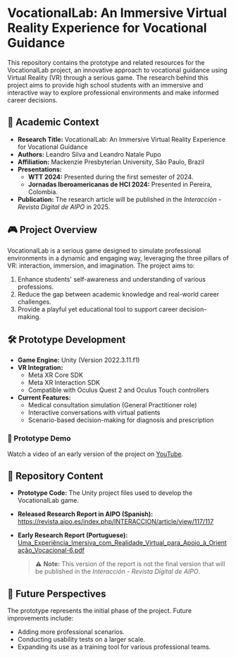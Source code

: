 # VocationalLab: An Immersive Virtual Reality Experience for Vocational Guidance

This repository contains the prototype and related resources for the VocationalLab project, an innovative approach to vocational guidance using Virtual Reality (VR) through a serious game. The research behind this project aims to provide high school students with an immersive and interactive way to explore professional environments and make informed career decisions.

## 📜 Academic Context

- **Research Title:** VocationalLab: An Immersive Virtual Reality Experience for Vocational Guidance
- **Authors:** Leandro Silva and Leandro Natale Pupo
- **Affiliation:** Mackenzie Presbyterian University, São Paulo, Brazil
- **Presentations:**
  - **WTT 2024:** Presented during the first semester of 2024.
  - **Jornadas Iberoamericanas de HCI 2024:** Presented in Pereira, Colombia.
- **Publication:** The research article will be published in the *Interacción - Revista Digital de AIPO* in 2025.

## 🎮 Project Overview

VocationalLab is a serious game designed to simulate professional environments in a dynamic and engaging way, leveraging the three pillars of VR: interaction, immersion, and imagination. The project aims to:

1. Enhance students' self-awareness and understanding of various professions.
2. Reduce the gap between academic knowledge and real-world career challenges.
3. Provide a playful yet educational tool to support career decision-making.

## 🛠️ Prototype Development

- **Game Engine:** Unity (Version 2022.3.11.f1)
- **VR Integration:** 
  - Meta XR Core SDK
  - Meta XR Interaction SDK
  - Compatible with Oculus Quest 2 and Oculus Touch controllers
- **Current Features:**
  - Medical consultation simulation (General Practitioner role)
  - Interactive conversations with virtual patients
  - Scenario-based decision-making for diagnosis and prescription

### 🎥 Prototype Demo

Watch a video of an early version of the project on [YouTube](https://youtu.be/u3qL5KimoOI).

## 📂 Repository Content

- **Prototype Code:** The Unity project files used to develop the VocationalLab game.
- **Released Research Report in AIPO (Spanish):** https://revista.aipo.es/index.php/INTERACCION/article/view/117/117
- **Early Research Report (Portuguese):** [Uma_Experiência_Imersiva_com_Realidade_Virtual_para_Apoio_à_Orientação_Vocacional-6.pdf](https://github.com/user-attachments/files/18203759/Uma_Experiencia_Imersiva_com_Realidade_Virtual_para_Apoio_a_Orientacao_Vocacional-6.pdf)

  > ⚠️ **Note:** This version of the report is not the final version that will be published in the *Interacción - Revista Digital de AIPO*.

## 🚀 Future Perspectives

The prototype represents the initial phase of the project. Future improvements include:
- Adding more professional scenarios.
- Conducting usability tests on a larger scale.
- Expanding its use as a training tool for various professional teams.
